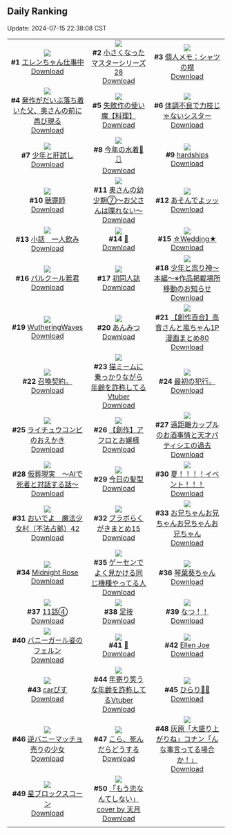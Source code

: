 ## Daily Ranking
Update: 2024-07-15 22:38:08 CST

|      |      |      |
| :----: | :----: | :----: |
| ![](https://i.pixiv.re/c/240x480/img-master/img/2024/07/13/00/00/21/120472631_p0_master1200.jpg)<br>**#1** [エレンちゃん仕事中](https://www.pixiv.net/artworks/120472631)<br>[Download](https://i.pixiv.re/img-original/img/2024/07/13/00/00/21/120472631_p0.jpg) | ![](https://i.pixiv.re/c/240x480/img-master/img/2024/07/14/09/40/33/120505287_p0_master1200.jpg)<br>**#2** [小さくなったマスターシリーズ28](https://www.pixiv.net/artworks/120505287)<br>[Download](https://i.pixiv.re/img-original/img/2024/07/14/09/40/33/120505287_p0.jpg) | ![](https://i.pixiv.re/c/240x480/img-master/img/2024/07/13/06/00/08/120479009_p0_master1200.jpg)<br>**#3** [個人メモ：シャツの襟](https://www.pixiv.net/artworks/120479009)<br>[Download](https://i.pixiv.re/img-original/img/2024/07/13/06/00/08/120479009_p0.jpg) |
| ![](https://i.pixiv.re/c/240x480/img-master/img/2024/07/13/01/42/17/120473059_p0_master1200.jpg)<br>**#4** [発作がだいぶ落ち着いた父、奥さんの前に再び現る](https://www.pixiv.net/artworks/120473059)<br>[Download](https://i.pixiv.re/img-original/img/2024/07/13/01/42/17/120473059_p0.jpg) | ![](https://i.pixiv.re/c/240x480/img-master/img/2024/07/13/10/28/09/120482946_p0_master1200.jpg)<br>**#5** [失敗作の使い魔【料理】](https://www.pixiv.net/artworks/120482946)<br>[Download](https://i.pixiv.re/img-original/img/2024/07/13/10/28/09/120482946_p0.png) | ![](https://i.pixiv.re/c/240x480/img-master/img/2024/07/13/19/33/14/120494549_p0_master1200.jpg)<br>**#6** [体調不良で力技じゃないシスター](https://www.pixiv.net/artworks/120494549)<br>[Download](https://i.pixiv.re/img-original/img/2024/07/13/19/33/14/120494549_p0.jpg) |
| ![](https://i.pixiv.re/c/240x480/img-master/img/2024/07/14/15/51/12/120520179_p0_master1200.jpg)<br>**#7** [少年と肝試し](https://www.pixiv.net/artworks/120520179)<br>[Download](https://i.pixiv.re/img-original/img/2024/07/14/15/51/12/120520179_p0.png) | ![](https://i.pixiv.re/c/240x480/img-master/img/2024/07/14/00/00/19/120503291_p0_master1200.jpg)<br>**#8** [今年の水着🌊🩱](https://www.pixiv.net/artworks/120503291)<br>[Download](https://i.pixiv.re/img-original/img/2024/07/14/00/00/19/120503291_p0.jpg) | ![](https://i.pixiv.re/c/240x480/img-master/img/2024/07/13/00/00/21/120472627_p0_master1200.jpg)<br>**#9** [hardships](https://www.pixiv.net/artworks/120472627)<br>[Download](https://i.pixiv.re/img-original/img/2024/07/13/00/00/21/120472627_p0.png) |
| ![](https://i.pixiv.re/c/240x480/img-master/img/2024/07/14/00/02/03/120503576_p0_master1200.jpg)<br>**#10** [聴罪師](https://www.pixiv.net/artworks/120503576)<br>[Download](https://i.pixiv.re/img-original/img/2024/07/14/00/02/03/120503576_p0.jpg) | ![](https://i.pixiv.re/c/240x480/img-master/img/2024/07/14/00/06/50/120503842_p0_master1200.jpg)<br>**#11** [奥さんの幼少期⑦〜お父さんは喋れない〜](https://www.pixiv.net/artworks/120503842)<br>[Download](https://i.pixiv.re/img-original/img/2024/07/14/00/06/50/120503842_p0.jpg) | ![](https://i.pixiv.re/c/240x480/img-master/img/2024/07/13/20/50/06/120496786_p0_master1200.jpg)<br>**#12** [あそんでよッッ](https://www.pixiv.net/artworks/120496786)<br>[Download](https://i.pixiv.re/img-original/img/2024/07/13/20/50/06/120496786_p0.jpg) |
| ![](https://i.pixiv.re/c/240x480/img-master/img/2024/07/13/20/07/18/120495579_p0_master1200.jpg)<br>**#13** [小話＿一人飲み](https://www.pixiv.net/artworks/120495579)<br>[Download](https://i.pixiv.re/img-original/img/2024/07/13/20/07/18/120495579_p0.jpg) | ![](https://i.pixiv.re/c/240x480/img-master/img/2024/07/13/00/00/12/120472596_p0_master1200.jpg)<br>**#14** [🍑](https://www.pixiv.net/artworks/120472596)<br>[Download](https://i.pixiv.re/img-original/img/2024/07/13/00/00/12/120472596_p0.jpg) | ![](https://i.pixiv.re/c/240x480/img-master/img/2024/07/13/01/05/55/120474998_p0_master1200.jpg)<br>**#15** [☆Wedding★](https://www.pixiv.net/artworks/120474998)<br>[Download](https://i.pixiv.re/img-original/img/2024/07/13/01/05/55/120474998_p0.jpg) |
| ![](https://i.pixiv.re/c/240x480/img-master/img/2024/07/13/00/38/23/120474229_p0_master1200.jpg)<br>**#16** [パルクール若君](https://www.pixiv.net/artworks/120474229)<br>[Download](https://i.pixiv.re/img-original/img/2024/07/13/00/38/23/120474229_p0.jpg) | ![](https://i.pixiv.re/c/240x480/img-master/img/2024/07/13/00/00/50/120472759_p0_master1200.jpg)<br>**#17** [初同人誌](https://www.pixiv.net/artworks/120472759)<br>[Download](https://i.pixiv.re/img-original/img/2024/07/13/00/00/50/120472759_p0.jpg) | ![](https://i.pixiv.re/c/240x480/img-master/img/2024/07/13/13/46/54/120486686_p0_master1200.jpg)<br>**#18** [少年と祟り神～本編～※作品掲載場所移動のお知らせ](https://www.pixiv.net/artworks/120486686)<br>[Download](https://i.pixiv.re/img-original/img/2024/07/13/13/46/54/120486686_p0.png) |
| ![](https://i.pixiv.re/c/240x480/img-master/img/2024/07/13/10/38/53/120483141_p0_master1200.jpg)<br>**#19** [WutheringWaves](https://www.pixiv.net/artworks/120483141)<br>[Download](https://i.pixiv.re/img-original/img/2024/07/13/10/38/53/120483141_p0.jpg) | ![](https://i.pixiv.re/c/240x480/img-master/img/2024/07/14/23/26/59/120534502_p0_master1200.jpg)<br>**#20** [あんみつ](https://www.pixiv.net/artworks/120534502)<br>[Download](https://i.pixiv.re/img-original/img/2024/07/14/23/26/59/120534502_p0.png) | ![](https://i.pixiv.re/c/240x480/img-master/img/2024/07/13/00/02/20/120472932_p0_master1200.jpg)<br>**#21** [【創作百合】高音さんと嵐ちゃん1P漫画まとめ80](https://www.pixiv.net/artworks/120472932)<br>[Download](https://i.pixiv.re/img-original/img/2024/07/13/00/02/20/120472932_p0.jpg) |
| ![](https://i.pixiv.re/c/240x480/img-master/img/2024/07/13/13/11/00/120486074_p0_master1200.jpg)<br>**#22** [召喚契約。](https://www.pixiv.net/artworks/120486074)<br>[Download](https://i.pixiv.re/img-original/img/2024/07/13/13/11/00/120486074_p0.jpg) | ![](https://i.pixiv.re/c/240x480/img-master/img/2024/07/13/20/41/53/120496573_p0_master1200.jpg)<br>**#23** [猫ミームに乗っかりながら年齢を詐称してるVtuber](https://www.pixiv.net/artworks/120496573)<br>[Download](https://i.pixiv.re/img-original/img/2024/07/13/20/41/53/120496573_p0.png) | ![](https://i.pixiv.re/c/240x480/img-master/img/2024/07/14/03/01/16/120507833_p0_master1200.jpg)<br>**#24** [最初の犯行。](https://www.pixiv.net/artworks/120507833)<br>[Download](https://i.pixiv.re/img-original/img/2024/07/14/03/01/16/120507833_p0.jpg) |
| ![](https://i.pixiv.re/c/240x480/img-master/img/2024/07/13/23/00/57/120501253_p0_master1200.jpg)<br>**#25** [ライチュウコンビのおえかき](https://www.pixiv.net/artworks/120501253)<br>[Download](https://i.pixiv.re/img-original/img/2024/07/13/23/00/57/120501253_p0.jpg) | ![](https://i.pixiv.re/c/240x480/img-master/img/2024/07/13/00/02/41/120472960_p0_master1200.jpg)<br>**#26** [【創作】アフロとお嬢様](https://www.pixiv.net/artworks/120472960)<br>[Download](https://i.pixiv.re/img-original/img/2024/07/13/00/02/41/120472960_p0.jpg) | ![](https://i.pixiv.re/c/240x480/img-master/img/2024/07/14/18/49/14/120524902_p0_master1200.jpg)<br>**#27** [遠距離カップルのお酒事情と天才パティシエの過去](https://www.pixiv.net/artworks/120524902)<br>[Download](https://i.pixiv.re/img-original/img/2024/07/14/18/49/14/120524902_p0.png) |
| ![](https://i.pixiv.re/c/240x480/img-master/img/2024/07/14/15/04/55/120519160_p0_master1200.jpg)<br>**#28** [仮葬現実　〜AIで死者と対話する話〜](https://www.pixiv.net/artworks/120519160)<br>[Download](https://i.pixiv.re/img-original/img/2024/07/14/15/04/55/120519160_p0.jpg) | ![](https://i.pixiv.re/c/240x480/img-master/img/2024/07/14/16/17/35/120520763_p0_master1200.jpg)<br>**#29** [今日の髪型](https://www.pixiv.net/artworks/120520763)<br>[Download](https://i.pixiv.re/img-original/img/2024/07/14/16/17/35/120520763_p0.png) | ![](https://i.pixiv.re/c/240x480/img-master/img/2024/07/14/01/58/24/120506782_p0_master1200.jpg)<br>**#30** [夏！！！！イベント！！！](https://www.pixiv.net/artworks/120506782)<br>[Download](https://i.pixiv.re/img-original/img/2024/07/14/01/58/24/120506782_p0.jpg) |
| ![](https://i.pixiv.re/c/240x480/img-master/img/2024/07/13/12/00/24/120484614_p0_master1200.jpg)<br>**#31** [おいでよ　魔法少女村（不法占拠）42](https://www.pixiv.net/artworks/120484614)<br>[Download](https://i.pixiv.re/img-original/img/2024/07/13/12/00/24/120484614_p0.png) | ![](https://i.pixiv.re/c/240x480/img-master/img/2024/07/13/08/32/18/120480935_p0_master1200.jpg)<br>**#32** [ブラボらくがきまとめ15](https://www.pixiv.net/artworks/120480935)<br>[Download](https://i.pixiv.re/img-original/img/2024/07/13/08/32/18/120480935_p0.png) | ![](https://i.pixiv.re/c/240x480/img-master/img/2024/07/13/23/01/34/120500836_p0_master1200.jpg)<br>**#33** [お兄ちゃんお兄ちゃんお兄ちゃんお兄ちゃん](https://www.pixiv.net/artworks/120500836)<br>[Download](https://i.pixiv.re/img-original/img/2024/07/13/23/01/34/120500836_p0.png) |
| ![](https://i.pixiv.re/c/240x480/img-master/img/2024/07/14/01/03/53/120505586_p0_master1200.jpg)<br>**#34** [Midnight Rose](https://www.pixiv.net/artworks/120505586)<br>[Download](https://i.pixiv.re/img-original/img/2024/07/14/01/03/53/120505586_p0.png) | ![](https://i.pixiv.re/c/240x480/img-master/img/2024/07/14/17/20/22/120522368_p0_master1200.jpg)<br>**#35** [ゲーセンでよく見かける同じ機種やってる人](https://www.pixiv.net/artworks/120522368)<br>[Download](https://i.pixiv.re/img-original/img/2024/07/14/17/20/22/120522368_p0.jpg) | ![](https://i.pixiv.re/c/240x480/img-master/img/2024/07/13/00/04/27/120473074_p0_master1200.jpg)<br>**#36** [琴葉葵ちゃん](https://www.pixiv.net/artworks/120473074)<br>[Download](https://i.pixiv.re/img-original/img/2024/07/13/00/04/27/120473074_p0.png) |
| ![](https://i.pixiv.re/c/240x480/img-master/img/2024/07/13/20/00/19/120495305_p0_master1200.jpg)<br>**#37** [11話④](https://www.pixiv.net/artworks/120495305)<br>[Download](https://i.pixiv.re/img-original/img/2024/07/13/20/00/19/120495305_p0.jpg) | ![](https://i.pixiv.re/c/240x480/img-master/img/2024/07/14/12/56/03/120516520_p0_master1200.jpg)<br>**#38** [足技](https://www.pixiv.net/artworks/120516520)<br>[Download](https://i.pixiv.re/img-original/img/2024/07/14/12/56/03/120516520_p0.jpg) | ![](https://i.pixiv.re/c/240x480/img-master/img/2024/07/13/21/42/36/120498537_p0_master1200.jpg)<br>**#39** [なつ！！](https://www.pixiv.net/artworks/120498537)<br>[Download](https://i.pixiv.re/img-original/img/2024/07/13/21/42/36/120498537_p0.jpg) |
| ![](https://i.pixiv.re/c/240x480/img-master/img/2024/07/13/19/10/20/120493921_p0_master1200.jpg)<br>**#40** [バニーガール姿のフェルン](https://www.pixiv.net/artworks/120493921)<br>[Download](https://i.pixiv.re/img-original/img/2024/07/13/19/10/20/120493921_p0.jpg) | ![](https://i.pixiv.re/c/240x480/img-master/img/2024/07/14/00/00/22/120503309_p0_master1200.jpg)<br>**#41** [🦈](https://www.pixiv.net/artworks/120503309)<br>[Download](https://i.pixiv.re/img-original/img/2024/07/14/00/00/22/120503309_p0.jpg) | ![](https://i.pixiv.re/c/240x480/img-master/img/2024/07/13/00/00/24/120472652_p0_master1200.jpg)<br>**#42** [Ellen Joe](https://www.pixiv.net/artworks/120472652)<br>[Download](https://i.pixiv.re/img-original/img/2024/07/13/00/00/24/120472652_p0.jpg) |
| ![](https://i.pixiv.re/c/240x480/img-master/img/2024/07/13/17/24/42/120491129_p0_master1200.jpg)<br>**#43** [carぴす](https://www.pixiv.net/artworks/120491129)<br>[Download](https://i.pixiv.re/img-original/img/2024/07/13/17/24/42/120491129_p0.png) | ![](https://i.pixiv.re/c/240x480/img-master/img/2024/07/14/21/16/40/120529689_p0_master1200.jpg)<br>**#44** [年寄り笑うな年齢を詐称してるVtuber](https://www.pixiv.net/artworks/120529689)<br>[Download](https://i.pixiv.re/img-original/img/2024/07/14/21/16/40/120529689_p0.png) | ![](https://i.pixiv.re/c/240x480/img-master/img/2024/07/14/00/00/37/120503394_p0_master1200.jpg)<br>**#45** [ひらり🌸🫧](https://www.pixiv.net/artworks/120503394)<br>[Download](https://i.pixiv.re/img-original/img/2024/07/14/00/00/37/120503394_p0.png) |
| ![](https://i.pixiv.re/c/240x480/img-master/img/2024/07/13/22/05/54/120499365_p0_master1200.jpg)<br>**#46** [逆バニーマッチョ売りの少女](https://www.pixiv.net/artworks/120499365)<br>[Download](https://i.pixiv.re/img-original/img/2024/07/13/22/05/54/120499365_p0.png) | ![](https://i.pixiv.re/c/240x480/img-master/img/2024/07/13/20/33/21/120496347_p0_master1200.jpg)<br>**#47** [こら、死んだらどうする](https://www.pixiv.net/artworks/120496347)<br>[Download](https://i.pixiv.re/img-original/img/2024/07/13/20/33/21/120496347_p0.jpg) | ![](https://i.pixiv.re/c/240x480/img-master/img/2024/07/13/16/25/14/120489789_p0_master1200.jpg)<br>**#48** [灰原「大盛り上がりね」コナン「んな事言ってる場合か！」](https://www.pixiv.net/artworks/120489789)<br>[Download](https://i.pixiv.re/img-original/img/2024/07/13/16/25/14/120489789_p0.jpg) |
| ![](https://i.pixiv.re/c/240x480/img-master/img/2024/07/13/19/38/18/120494673_p0_master1200.jpg)<br>**#49** [星ブロックスコーン](https://www.pixiv.net/artworks/120494673)<br>[Download](https://i.pixiv.re/img-original/img/2024/07/13/19/38/18/120494673_p0.png) | ![](https://i.pixiv.re/c/240x480/img-master/img/2024/07/13/23/35/46/120502418_p0_master1200.jpg)<br>**#50** [「もう恋なんてしない」cover by 天月](https://www.pixiv.net/artworks/120502418)<br>[Download](https://i.pixiv.re/img-original/img/2024/07/13/23/35/46/120502418_p0.png) |
|      |
